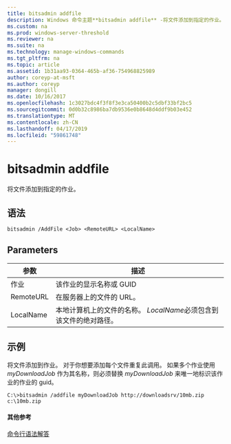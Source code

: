 ```yaml
---
title: bitsadmin addfile
description: Windows 命令主题**bitsadmin addfile** -将文件添加到指定的作业。
ms.custom: na
ms.prod: windows-server-threshold
ms.reviewer: na
ms.suite: na
ms.technology: manage-windows-commands
ms.tgt_pltfrm: na
ms.topic: article
ms.assetid: 1b31aa93-0364-465b-af36-754968825989
author: coreyp-at-msft
ms.author: coreyp
manager: dongill
ms.date: 10/16/2017
ms.openlocfilehash: 1c3027bdc4f3f8f3e3ca50400b2c5dbf33bf2bc5
ms.sourcegitcommit: 0d0b32c8986ba7db9536e0b8648d4ddf9b03e452
ms.translationtype: MT
ms.contentlocale: zh-CN
ms.lasthandoff: 04/17/2019
ms.locfileid: "59861748"
---
```

# <a name="bitsadmin-addfile"></a>bitsadmin addfile

将文件添加到指定的作业。

## <a name="syntax"></a>语法

```
bitsadmin /AddFile <Job> <RemoteURL> <LocalName>
```

## <a name="parameters"></a>Parameters

|参数|描述|
|---------|-----------|
|作业|该作业的显示名称或 GUID|
|RemoteURL|在服务器上的文件的 URL。|
|LocalName|本地计算机上的文件的名称。 *LocalName*必须包含到该文件的绝对路径。|

## <a name="BKMK_examples"></a>示例

将文件添加到作业。 对于你想要添加每个文件重复此调用。 如果多个作业使用 *myDownloadJob* 作为其名称，则必须替换 *myDownloadJob* 来唯一地标识该作业的作业的 guid。
```
C:\>bitsadmin /addfile myDownloadJob http://downloadsrv/10mb.zip c:\10mb.zip
```

#### <a name="additional-references"></a>其他参考

[命令行语法解答](command-line-syntax-key.md)